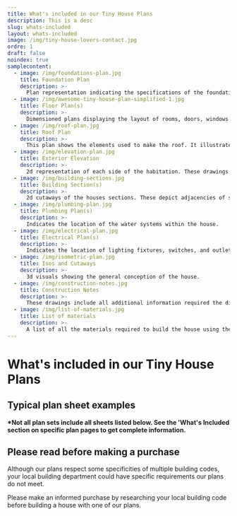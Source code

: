```yaml
---
title: What's included in our Tiny House Plans
description: This is a desc
slug: whats-included
layout: whats-included
image: /img/tiny-house-lovers-contact.jpg
ordre: 1
draft: false
noindex: true
samplecontent:
  - image: /img/foundations-plan.jpg
    title: Foundation Plan
    description: >-
      Plan representation indicating the specifications of the foundation. This usually includes the footing layout, post and beams and the extent of structural slabs.
  - image: /img/awesome-tiny-house-plan-simplified-1.jpg
    title: Floor Plan(s)
    description: >-
      Dimensioned plans displaying the layout of rooms, doors, windows and walls. This drawing represents an overhead view of the house’s layout.
  - image: /img/roof-plan.jpg
    title: Roof Plan
    description: >-
      This plan shows the elements used to make the roof. It illustrates ridges, hips, and valleys. It also shows you the materials, the lodes as well as other decorative components.
  - image: /img/elevation-plan.jpg
    title: Exterior Elevation
    description: >-
      2d representation of each side of the habitation. These drawings Include heights and sizes of walls, roofs and other elements from side view.
  - image: /img/building-sections.jpg
    title: Building Section(s)
    description: >-
      2d cutaways of the houses sections. These depict adjacencies of spaces and illustrates the relationship between all the different elements of the house.
  - image: /img/plumbing-plan.jpg
    title: Plumbing Plan(s)
    description: >-
      Indicates the location of the water systems within the house.
  - image: /img/electrical-plan.jpg
    title: Electrical Plan(s)
    description: >-
      Indicates the location of lighting fixtures, switches, and outlets. 
  - image: /img/isometric-plan.jpg
    title: Isos and Cutaways
    description: >-
      3d visuals showing the general conception of the house.
  - image: /img/construction-notes.jpg
    title: Construction Notes
    description: >-
      These drawings include all additional information required the different elements such as the roof, the foundation, the exterior walls, etc.
  - image: /img/list-of-materials.jpg
    title: List of materials
    description: >-
      A list of all the materials required to build the house using the plan.
---
```


# What's included in our Tiny House Plans

## Typical plan sheet examples

<span class="notice">**\*Not all plan sets include all sheets listed below. See the 'What's Included section on specific plan pages to get complete information.**</span>

<!-- split -->
## Please read before making a purchase

Although our plans respect some specificities of multiple building codes, your local building department could have specific requirements our plans do not meet.

Please make an informed purchase by researching your local building code before building a house with one of our plans.
